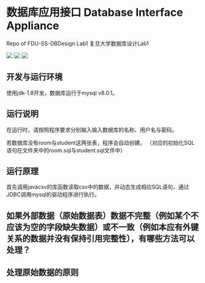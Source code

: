 # 数据库应用接口 Database Interface Appliance

Repo of FDU-SS-DBDesign Lab1 复旦大学数据库设计Lab1

![](https://img.shields.io/badge/JDK-1.8%2B-orange) ![](https://img.shields.io/badge/Maven-3.8.1-green) ![](https://img.shields.io/badge/mysql-v8.0.1-blue)

## 开发与运行环境
使用jdk-1.8开发，数据库运行于mysql v8.0.1。

## 运行说明
在运行时，请按照程序要求分别输入输入数据库的名称、用户名与密码。

若数据库没有room与student这两张表，程序会自动创建。
（对应的初始化SQL语句在文件夹中的room.sql与student.sql文件中）

## 运行原理
首先调用javacsv的库函数读取csv中的数据，并动态生成相应SQL语句，通过JDBC调用mysql的驱动程序进行执行。

## 如果外部数据（原始数据表）数据不完整（例如某个不应该为空的字段缺失数据）或不一致（例如本应有外键关系的数据并没有保持引用完整性），有哪些方法可以处理？

## 处理原始数据的原则
